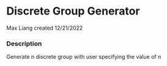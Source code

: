 # Discrete Group Generator
Max Liang
created 12/21/2022
### Description
Generate n discrete group with user specifying the value of n

